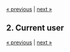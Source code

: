 [« previous](01-setup.md) | [next »](03-routing.md)

## 2. Current user

[« previous](01-setup.md) | [next »](03-routing.md)